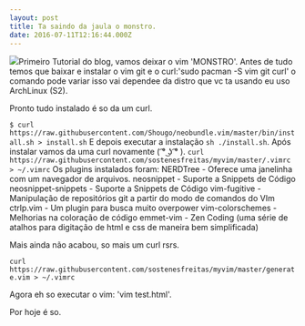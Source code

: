 ```yaml
---
layout: post
title: Ta saindo da jaula o monstro.
date: 2016-07-11T12:16:44.000Z
---
```


<img src="/images/fulls/terminal0html.png" class="fit image"/>Primeiro Tutorial do blog, vamos deixar o vim 'MONSTRO'.
Antes de tudo temos que baixar e instalar o vim git e o curl:'sudo pacman -S vim git curl' o comando pode variar isso vai dependee da distro que vc ta usando eu uso ArchLinux (S2).

Pronto tudo instalado é so da um curl.


```$ curl https://raw.githubusercontent.com/Shougo/neobundle.vim/master/bin/install.sh > install.sh```
E depois executar a instalação
```sh ./install.sh```.
Após instalar vamos da uma curl novamente ( ͡° ͜ʖ ͡° ).
```curl https://raw.githubusercontent.com/sostenesfreitas/myvim/master/.vimrc > ~/.vimrc```
Os plugins instalados foram:
	NERDTree - Oferece uma janelinha com um navegador de arquivos.
	neosnippet - Suporte a Snippets de Código
	neosnippet-snippets - Suporte a Snippets de Código
	vim-fugitive - Manipulação de repositórios git a partir do modo de comandos do VIm
	ctrlp.vim - Um plugin para busca muito overpower
	vim-colorschemes - Melhorias na coloração de código
	emmet-vim - Zen Coding (uma série de atalhos para digitação de html e css de maneira bem simplificada)

Mais ainda não acabou, so mais um curl rsrs.


```curl https://raw.githubusercontent.com/sostenesfreitas/myvim/master/generate.vim > ~/.vimrc```

Agora eh so executar o vim: 'vim test.html'.

Por hoje é so.